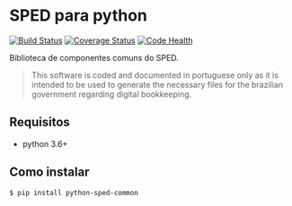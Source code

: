 # SPED para python

[![Build Status](https://travis-ci.org/sped-br/python-sped-common.svg "Build Status")](https://travis-ci.org/sped-br/python-sped-common)
[![Coverage Status](https://coveralls.io/repos/sped-br/python-sped-common/badge.svg)](https://coveralls.io/r/sped-br/python-sped-common)
[![Code Health](https://landscape.io/github/sped-br/python-sped-common/master/landscape.svg?style=flat)](https://landscape.io/github/sped-br/python-sped-common/master)

Biblioteca de componentes comuns do SPED.

> This software is coded and documented in portuguese only as it is intended to be used to generate the necessary files for the brazilian government regarding digital bookkeeping.

## Requisitos

  * python 3.6+

## Como instalar

    $ pip install python-sped-common
